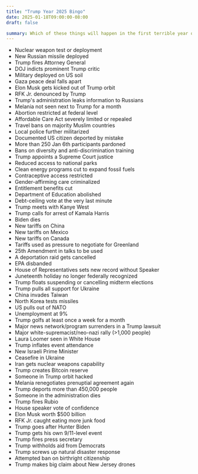 ```yaml
---
title: "Trump Year 2025 Bingo"
date: 2025-01-18T09:00:00-08:00
draft: false

summary: Which of these things will happen in the first terrible year of Trump's return?
---
```


- Nuclear weapon test or deployment
- New Russian missile deployed
- Trump fires Attorney General
- DOJ indicts prominent Trump critic
- Military deployed on US soil
- Gaza peace deal falls apart
- Elon Musk gets kicked out of Trump orbit
- RFK Jr. denounced by Trump
- Trump's administration leaks information to Russians
- Melania not seen next to Trump for a month
- Abortion restricted at federal level
- Affordable Care Act severely limited or repealed
- Travel bans on majority Muslim countries
- Local police further militarized
- Documented US citizen deported by mistake
- More than 250 Jan 6th participants pardoned
- Bans on diversity and anti-discrimination training
- Trump appoints a Supreme Court justice
- Reduced access to national parks
- Clean energy programs cut to expand fossil fuels
- Contraceptive access restricted
- Gender-affirming care criminalized
- Entitlement benefits cut
- Department of Education abolished
- Debt-ceiling vote at the very last minute
- Trump meets with Kanye West
- Trump calls for arrest of Kamala Harris
- Biden dies
- New tariffs on China
- New tariffs on Mexico
- New tariffs on Canada
- Tariffs used as pressure to negotiate for Greenland
- 25th Amendment in talks to be used
- A deportation raid gets cancelled
- EPA disbanded
- House of Representatives sets new record without Speaker
- Juneteenth holiday no longer federally recognized
- Trump floats suspending or cancelling midterm elections
- Trump pulls all support for Ukraine
- China invades Taiwan
- North Korea tests missiles
- US pulls out of NATO
- Unemployment at 9%
- Trump golfs at least once a week for a month
- Major news network/program surrenders in a Trump lawsuit
- Major white-supremacist/neo-nazi rally (>1,000 people)
- Laura Loomer seen in White House
- Trump inflates event attendance
- New Israeli Prime Minister
- Ceasefire in Ukraine
- Iran gets nuclear weapons capability
- Trump creates Bitcoin reserve
- Someone in Trump orbit hacked
- Melania renegotiates prenuptial agreement again
- Trump deports more than 450,000 people
- Someone in the administration dies
- Trump fires Rubio
- House speaker vote of confidence
- Elon Musk worth $500 billion
- RFK Jr. caught eating more junk food
- Trump goes after Hunter Biden
- Trump gets his own 9/11-level event
- Trump fires press secretary
- Trump withholds aid from Democrats
- Trump screws up natural disaster response
- Attempted ban on birthright citizenship
- Trump makes big claim about New Jersey drones